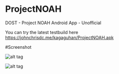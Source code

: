 # ProjectNOAH
DOST - Project NOAH Android App - Unofficial

You can try the latest testbuild here
https://johnchrisdc.me/kagaguhan/ProjectNOAH.apk

#Screenshot

![alt tag](https://raw.githubusercontent.com/mariozawa/ProjectNOAH/master/screenshot/1.png)

![alt tag](https://github.com/mariozawa/ProjectNOAH/blob/master/screenshot/2.png?raw=true)
